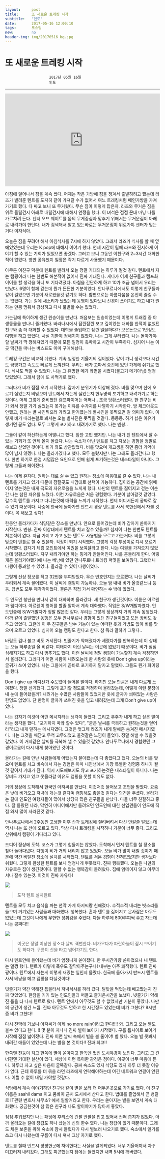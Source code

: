 ```yaml
---
layout:	    post
title: 	    또 새로운 트레킹 시작
subtitle:   "인도"
date:       2017-05-16 12:00:10 
tags:       포스팅
new:        no
header-img: img/20170516_bg.jpg
---
```


# 	    또 새로운 트레킹 시작
```
					2017년 05월 16일
					인도
```
---
  


<center>
<style>
	.google-maps {
		position: relative;
		padding-bottom: 60%; // This is the aspect ratio
		height: 0;
		overflow: hidden;
	}
	.google-maps iframe {
		position: absolute;
		top: 0;
		left: 0;
		width: 100% !important;
		height: 100% !important;
	}
</style>

<div class="google-maps">
<iframe src="https://www.google.com/maps/embed?pb=!1m18!1m12!1m3!1d26991.648855097923!2d76.3397453166874!3d32.2592631864653!2m3!1f0!2f0!3f0!3m2!1i1024!2i768!4f13.1!3m3!1m2!1s0x391b56a424bdb0dd%3A0xc9629264098b82c6!2sTriund!5e0!3m2!1sen!2skr!4v1545535529163" width="600" height="450" frameborder="0" style="border:0" allowfullscreen></iframe>
</div>
</center>


아침에 일어나서 짐을 계속 쌌다. 어제는 작은 가방에 짐을 챙겨서 출발하려고 했는데 라즈가 빌려준 텐트를 도저히 같이 가져갈 수가 없어서 여느 트래킹처럼 메인가방을 가져가기로 했다. 다 싸고 보니 또 무거웠다. 무슨 짐이 이렇게 많은지. 라즈와 무거운 짐을 위로 올릴건지 아래로 내릴건지에 대해서 언쟁을 했다. 이 녀석은 점점 꼰대 마냥 나를 가르치려 든다. 센터 오브 웨이트를 몸의 무게중심과 맞추기 위해서는 무거운짐이 아래로 내려가야 한단다. 내가 검색해서 알고 있는바로는 무거운짐이 위로가야 센터가 맞는거다 이자식아.

오늘은 짐을 꾸려야 해서 아침식사를 7시에 하지 않았다. 그래서 라즈가 식사를 할 때 옆에있었는데 우리는 K pop에 대해서 이야기 했다. 언제 시간이 될때 라즈와 진지하게 이야기 할 수 있는 기회가 있었으면 좋겠다. 그러고 보니 그동안 이친구와 2~3시간 대화한 적이 없었다. 방만 공유했지 일정은 각기 다르게 사용했기 때문이다.

아무튼 이친구 덕분에 텐트를 빌려서 오늘 정말 기대되는 하루가 될것 같다. 텐트에서 자는 캠핑이라 나는 한번도 해본적이 없어서 진짜 기대된다. 게다가 어제 친구들과 캠프화이어를 할 생각을 하니 또 기다려졌다. 아침을 간단하게 하고 10가 조금 넘어서 우리는 만났다. 6명이 함께 걷는데 뭔가 든든한 기분이었다. 안나푸르나에서도 이렇게 친구들과 같이 걸었으면 기분이 새로웠을것 같기도 하다. 함편으로는 아름다움을 온전히 즐길 수는 없었다. 가는 길에 새소리가 났었는데 동행이 있다보니 신경이 쓰이기도 하고 내가 원하는 만큼 멈춰서 감상하고 다시 풀발할 수는 없었다.

가는길에 특이하게 생긴 원숭이를 만났다. 처음보는 원숭이었는데 이렇게 트래킹 중 야생동물을 만나니 즐거웠다. 바라나시에서 잠깐잠깐 보고 깊이있는 대화를 한적이 없었던 친구와 좀 더 대화할 수 있었다. 대학을 졸업하고 잠깐 일을하다가 모은돈으로 1년정도 여행을 하고 있었다. 사실 기한이 정해지지 않았다. 나는 그게 부러웠다. 나는 돌아가야할 날짜가 딱 정해져있기 때문에 모든 일정이 촉박하고 시간이 부족하다. 심지어 나는 이곳 맥간을 떠나는 버스표도 이미 구매해놨다.

트레킹 구간은 비교적 쉬웠다. 계속 일정한 기울기의 길이었다. 같이 가니 생각보다 시간도 금방가고 속도도 빠르게 느껴진다. 우리는 배가 고파서 중간에 있던 가게에 쉬기로 했다. 식사도 먹을 수 있었다. 나는 그 유명한 메기 라면을 시켰다(물고기 메기아님) 엄청 맛있었다. 그래서 담에 또 사먹기로 했다.

그러다가 비가 점점 오기 시작했다. 갑자기 분위기가 이상해 졌다. 비를 맞으며 산에 오르기 싫었는지 비맞으며 텐트에서 자는게 싫었는지 한두명씩 포기하고 내려가기로 하는것이다. 어제 그렇게 준비했던 캠프파이어는 어쩌나.. 조금 당황스러웠다. 한 친구는 비가 와서 정말 가기 싫었는지 못가는 이유를 수가지를 나열하기 시작한다. 방 체크아웃도 안했고, 원래는 별 사진찍으러 가려고 한거였는데 별사진을 못찍으면 갈 의미가 없다. 이렇게 비가 내리는걸로 봐서는 오늘 별사진은 못찍을 것같다. 등등등. 하기 싫은 이유가 생기면 끝도 없다. 모두 그렇게 포기하고 내려가기로 했다. 나는 멘붕..

그들이 같이 하산하는게 어떻냐고 했다. 잠깐 고민 했지만. 나는 내가 친 텐트에서 잘 수 있는 기회가 또 언제 올지 몰랐다. 나는 숙소가 아닌 텐트를 치고 자보는 경험을 정말로 해보고 싶었던 것이다. 비가 와도 상관없었다. 비를 맞으며 개고생을 하면 좀더 기억에 많이 남지 않겠나. 나는 올라가겠다고 했다. 모두 놀랐지만 나는 그래도 올라간다고 했다. 한번 하기로 한걸 시덥잖은 요인으로 인해 쉽게 포기하는것은 내스타일이 아니다. 그렇게 그들과 헤어졌다.

나는 이제 혼자다. 원하는 대로 쉴 수 있고 원하는 장소에 마음대로 갈 수 있다. 나는 내 텐트를 가지고 있기 때문에 잠잘곳도 내맘대로 선택이 가능하다. 집이라는 공간에 얽메이지 않는것은 내게 극도의 자유로움을 느끼게 했다. 나만의 텐트를 짊어지고 걷는 이순간 나는 참된 자유를 느꼈다. 이런 자유로움은 처음 경험했다. 기분이 날아갈것 같았다. 갈수록 텐트를 가지고 다니는것에 매력을 느끼기 시작했다. 언제 어디서든지 공짜로 잘 수 있기 때문이다. 나중에 한국에 돌아가면 반드시 경량 텐트를 사서 북한산에서 자볼 것이다. 꼭 해보고 싶다!

한동안 올라가다가 식당같은 장소를 만났다. 안으로 들어갔는데 비가 갑자기 쏟아지기 시작한다. 멘붕. 진짜 이상태에서 텐트를 치고 잘수 있을까? 심지어 나는 한번도 텐트를 쳐본적이 없다. 지금 가지고 가고 있는 텐트도 사용법을 모르고 가는거다. 비를 그렇게 맞으며 텐틀르 칠 수 있을까. 걱정이 되기 시작했다. 그렇게 걱정 투성이로 댜시 오르기 시작했다. 갑자기 체킹 포인트에서 여권을 보여달라고 한다. 나는 여권을 가져오지 않았는데 당황스러웠다. 자꾸 내려가야만 하는 핑계가 만들어진다. 나를 흔들리게 한다. 어떻게든 올라가야했기에 나는 베낭에 있던 안나푸르나 트레킹 퍼밋을 보여줬다. 그랬더니 다행이 통과할 수 있었다. 올라갈 수 있어 다행이었다.

그렇게 신상 정보를 적고 32번을 부여받았다. 무슨 번호인지는 모르겠다. 나는 날씨가 우려되서 계속 물어봤다. 이 날씨에 캠핑이 가능하냐. 오늘 밤 내내 비가 올것같느냐 등등. 답변도 모두 제각각이었다. 결론은 직접 가서 확인하는 수 밖에 없었다.

두 인도인 청년을 만나서 같이 대화하며 올라갔다. 새 친구가 생긴것이다. 이름은 아르웬과 웸디이다. 아르웬이 영어를 할줄 알아서 계속 대화했다. 직업은 S/W개발자였다. 인도인중에 S/W개발자가 정말 많은것 같다. 우리는 그렇게 정상까지 거의 계속 동행했다. 아까 같이 출발했던 동행은 모두 안나푸르나 경험이 있던 친구들이었고 모든 장비도 갖추고 있었다. 그런데 이 두 친구들은 방수 기능이 있는 어떠한 옷과 가방도 없이 비를 맞으며 오르고 있었다. 심지어 오늘 캠핑도 한다고 한다. 참 뭐라 말하기 그렇다..

바람도 겁나 불고 비도 거세진다. 빗줄기가 약해졌다가 세졌다가를 반복하는데 이 상태는 오늘 하루종일 올 비같다. 여태까지 이런 날씨는 이곳에 없었기 때문이다. 비가 점점 심해지기도 하고 다시 멈추기도 했다. 이런 날씨에 정말 캠핑이 가능할지 계속 걱정하면서 올라갔다. 그러다가 어떤 사람이 내려오는데 한 사람의 옷에 Don't give up이라는 글귀가 쓰여 있었다. 나는 그들에게 곧바로 포기하지 말자고 말했다. 그들도 뭔가 화이팅을 했다.

Don't give up 어디선가 수도없이 들어본 말이다. 하지만 오늘 만큼은 내게 다르게 느껴졌다. 정말 신기했다. 그렇게 포기할 정도로 걱정하며 올라갔는데, 어떻게 이런 문장에 내 눈에 들어왔을까? 내려가는 수많은 사람들이 있었지만 옷에 글자가 씌여있는 사람은 한명도 없었다. 단 한명이 글자가 쓰여진 옷을 입고 내려갔는데 그게 Don't give up이었다.

나는 갑자기 이것이 어떤 메시지라는 생각이 들었다. 그리고 우주가 내게 하고 싶은 말이라는 생각을 했다. "포기하지 마라 할수 있다", "굳은 날씨를 극복하고 원하는것을 얻어라"라고 내게 말하는 메시지였다. 그것은 엊그제 라즈가 내게 말해준 숨겨진 메시지였다. 나는 그것을 깨닫고 무척 고무되었고 울것같은 느낌이 들었다. 정말 해낼 수 있을것 같았다. 이 거지같은 날씨를 극복해 낼 수 있을것 같았다. 안나푸르나에서 경험했던 그 경이로움이 다시 내게 찾아왔던 것이다.


올라가는 길에 만난 사람들에게 어땠는지 물아봤는데 다 좋았다고 했다. 오늘의 비를 맞으며 텐트를 치고 비속에서 자는 경험은 아마 내인생에서 가장 특별한 경험중 하나가 될것 같아서 기대가 된다. 역시 시도해보지도 않고 포기하는것은 내스타일이 아니다. 나는 장비도 가지고 있고 못올라갈 이유도 캠핑을 못할 이유도 없다.

거의 정상에 도착해서 한국인 아저씨를 만났다. 이것저것 물어보고 조언을 받았다. 요즘은 낮에 비가오고 저녁에 개는것 같다며 캠핑해도 좋을것 같다는 의견을 주셨다. 올라가는 길에 인도인 여행자들이 많아서 상당히 많은 친구들을 만났다. 다들 너무 친절하고 좋다. 잘 몰랐던 나라, 막연히 미디어에서만 들려오던 인도인에 대한 선입견들이 인도에 직접 와서 많이 사라진것 같다.  

안나푸르나에서 2주동안 고생한 이후 산과 트레킹에 질려버려서 다신 안갈줄 알았는데 역시 나는 또 산에 오르고 있다. 막상 다시 트레킹을 시작하니 기분이 너무 좋다. 그리고 산위에서 캠핑이 기다리고 있다.

드디어 정상에 도착. 코스가 그렇게 힘들지는 않았다. 도착해서 먼저 텐트를 칠 장소를 찾아 돌아다녔다. 다행이 비가 거의 내리지 않고 있었다. 오늘 비가 많이 내릴 것이기 때문에 약간 비탈진 장소에 설치를 시작했다. 텐트를 쳐본 경험이 전혀없었지만 생각보다 쉬웠다. 그렇게 완성한 텐트를 보니 엄청나게 뿌듯했다. 진짜 행복했다. 오늘은 나만의 자유로운 집이 생긴것이다. 말할 수 없는 행복감이 몰려왔다. 집에 얽메이지 않고 아무데서나 잘수 있는것. 이것이 진짜 자유다!


![](/img/170516_tent.jpg)
> 도착 텐트 설치완료

텐트를 모두 치고 음식을 파는 천막 가게 아저씨랑 친해졌다. 추적추적 내리는 빗소리를 들으며 거기있는 사람들과 대화했다. 행복했다. 혼자 텐트를 짊어지고 온사람은 아무도 없었는데 그것이 나에게 무한한 성취감을 주었다. 다들 하루에 800루피씩 주고 자는데 나는 공짜다!!


![](/img/20170516_mt.jpg)
> 이곳은 정말 이상한 장소다 날씨 격변한다. 비가오다가 파란하늘이 잠시 보이기도 하다가. 구름이 산을 타고 넘어가기도 한다.

다시 텐트안에 들어왔는데 비가 엄청나게 쏟아졌다. 한 두시간가량 쏟아졌으나 내 텐트는 멀쩡 했다. 텐트가 이렇게 폭우도 잘막아주는구나! 내부는 아주 쾌적했다. 텐트 진짜 짱이다. 텐트에서 자는게 이렇게 재밌는 일인지 몰랐다. 한국에 돌아가서 반드시 텐트를 사서 베낭을 메고 캠핑을 다닐것이다!

빗줄기가 약간 약해진 틈을타서 저녁식사를 하러 갔다. 달밧을 먹엇는데 배고팠는지 진짜 맛있었다. 한참을 거기 있는 인도인들과 떠들고 즐거운시간을 보냈다. 빗줄기가 약해진 틈을 타 다시 텐트로 왔다. 텐트 안에서 아무것도 할 수 없었지만 기분이 좋았다. 나만의 공간이 생긴 느낌. 진짜 아무것도 안하고 한 시간정도 있었는데 비가 그쳤다? 8시반즘 비가 그쳤다!

다시 천막에 가보니 아저씨가 이제 no more rain이라고 한다!!!! 와. 그리고 오늘 별도 볼수 있다고 한다. !! 몇 분이 지나니 진짜 별이 보이기 시작했다. 구름 틈사이로 보이기 시작해 점점 넓어졌다. 진짜 이런 날씨 속에서  별을 볼 줄이야! 별 봤다. 오늘 별 못봐서 내려간 애들이 있었는데 나는 별을 본 것이다!! 진짜 최고!!

한쪽엔 천둥이 치고 한쪽에 별이 쏟아지고 한똑엔 멋진 도시야경이 보인다. 그리고 그 건너편엔 거대한 설산이 있다. 세상에 이런 특이한 광경은 첨이다. 이곳이 너무 마음에 든다. 하루더 자고 싶은 마음이 굴뚝같다. 공짜 숙소도 있지 식당도 있지 하루 더 못잘 이유가 없다. 근데 하루를 더 묶을 라면 라즈에게 연락해야하는데 여긴 네트워크 연결이 안된다. 어쩔 수 없이 내일 가야할 것같다.

식당에서 계속 이야기하던 친구랑 같이 별을 보러 더 어두운곳으로 가기로 했다. 이 친구 이름은 saahil dama 이고 뭄바이 근처 도시에서 산다고 한다. 법대를 졸업해서 곧 뱅갈로 IT관련 변호사 사무소? 에서 일할거라고 한다. 우리는 쏟아지는 별을 보면서 계속 대화했다. 궁금한것이 참 많은 친구라 나도 할이야기가 많아서 좋았다.

점점 추워졌지만 나는 패딩에 후리스에 긴팔 반팔을 입고 있어서 전혀 춥지가 않았다. 아까 올라오는 길에 장갑도 하나 샀는데 신의 한수 였다. 나는 장갑이 없기 때문이다. 그래도 체온 보존을 위해 숙소에 잠시 들렀다가 다시 별보러 나오기로 했다. 숙소에서 일기를 쓰고 다시 나왔는데 구름이 다시 껴서 그냥 자기로 했다.

텐트를 칠때 반드시 평평한곳에 쳐야한다는 사실을 알게되었다. 너무 기울어져서 자꾸 미끄러져 내려갔다. 그래도 피곤했는지 잠에는 들었지만 새벽 5시에 깨버렸다.

